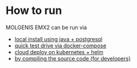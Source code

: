 # How to run

MOLGENIS EMX2 can be run via

* [local install using java + postgresql](run_java.md)
* [quick test drive via docker-compose](run_docker.md)
* [cloud deploy on kubernetes + helm](run_helm.md)
* [by compiling the source code (for developers)](run_source.md)